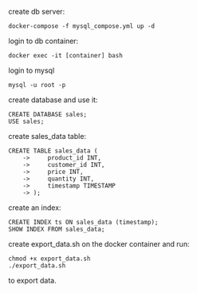 create db server:

```
docker-compose -f mysql_compose.yml up -d
```


login to db container:
```
docker exec -it [container] bash
```

login to mysql
```
mysql -u root -p
```


create database and use it:
```
CREATE DATABASE sales;
USE sales;
```

create sales_data table:
```
CREATE TABLE sales_data (
    ->     product_id INT,
    ->     customer_id INT,
    ->     price INT,
    ->     quantity INT,
    ->     timestamp TIMESTAMP
    -> );
```

create an index:
```
CREATE INDEX ts ON sales_data (timestamp);
SHOW INDEX FROM sales_data;
```

create export_data.sh on the docker container and run:
```
chmod +x export_data.sh 
./export_data.sh 
```

to export data.